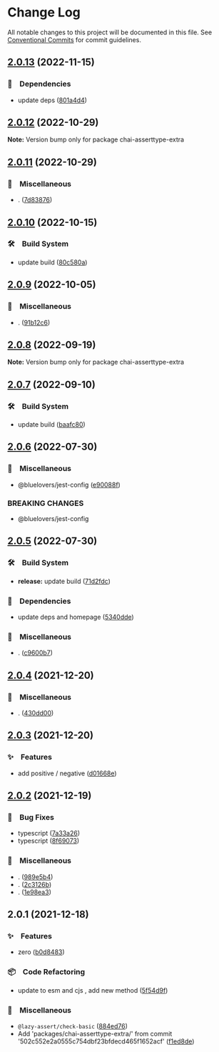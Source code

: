# Change Log

All notable changes to this project will be documented in this file.
See [Conventional Commits](https://conventionalcommits.org) for commit guidelines.

## [2.0.13](https://github.com/bluelovers/ws-jest/compare/chai-asserttype-extra@2.0.12...chai-asserttype-extra@2.0.13) (2022-11-15)



### 📌　Dependencies

* update deps ([801a4d4](https://github.com/bluelovers/ws-jest/commit/801a4d4c566797e33683e61014a79d6ff2d866a2))



## [2.0.12](https://github.com/bluelovers/ws-jest/compare/chai-asserttype-extra@2.0.11...chai-asserttype-extra@2.0.12) (2022-10-29)

**Note:** Version bump only for package chai-asserttype-extra





## [2.0.11](https://github.com/bluelovers/ws-jest/compare/chai-asserttype-extra@2.0.10...chai-asserttype-extra@2.0.11) (2022-10-29)



### 🔖　Miscellaneous

* . ([7d83876](https://github.com/bluelovers/ws-jest/commit/7d838766d8839f166f1312cb5c181de747ab36ce))



## [2.0.10](https://github.com/bluelovers/ws-jest/compare/chai-asserttype-extra@2.0.9...chai-asserttype-extra@2.0.10) (2022-10-15)



### 🛠　Build System

* update build ([80c580a](https://github.com/bluelovers/ws-jest/commit/80c580ac33bab15925a42a87da0793768e48e8e6))



## [2.0.9](https://github.com/bluelovers/ws-jest/compare/chai-asserttype-extra@2.0.8...chai-asserttype-extra@2.0.9) (2022-10-05)



### 🔖　Miscellaneous

* . ([91b12c6](https://github.com/bluelovers/ws-jest/commit/91b12c6bc04507d895c2b5439798d2b9f86d17aa))



## [2.0.8](https://github.com/bluelovers/ws-jest/compare/chai-asserttype-extra@2.0.7...chai-asserttype-extra@2.0.8) (2022-09-19)

**Note:** Version bump only for package chai-asserttype-extra





## [2.0.7](https://github.com/bluelovers/ws-jest/compare/chai-asserttype-extra@2.0.6...chai-asserttype-extra@2.0.7) (2022-09-10)



### 🛠　Build System

* update build ([baafc80](https://github.com/bluelovers/ws-jest/commit/baafc80e84ea5d2470db07ce356c3be2df87a7be))



## [2.0.6](https://github.com/bluelovers/ws-jest/compare/chai-asserttype-extra@2.0.5...chai-asserttype-extra@2.0.6) (2022-07-30)


### 🔖　Miscellaneous

* @bluelovers/jest-config ([e90088f](https://github.com/bluelovers/ws-jest/commit/e90088f5a3585b360cf6b68404cf06bb37da93e0))


### BREAKING CHANGES

* @bluelovers/jest-config





## [2.0.5](https://github.com/bluelovers/ws-jest/compare/chai-asserttype-extra@2.0.4...chai-asserttype-extra@2.0.5) (2022-07-30)


### 🛠　Build System

* **release:** update build ([71d2fdc](https://github.com/bluelovers/ws-jest/commit/71d2fdc71463d67c9b49924a5a2dd1783db69747))


### 📌　Dependencies

* update deps and homepage ([5340dde](https://github.com/bluelovers/ws-jest/commit/5340dde4e3f5c04c77df0cf7c99fa61c09dabf9f))


### 🔖　Miscellaneous

* . ([c9600b7](https://github.com/bluelovers/ws-jest/commit/c9600b7a6a06ffc7d6634bef5675051e261d0400))





## [2.0.4](https://github.com/bluelovers/chai-asserttype-extra/compare/chai-asserttype-extra@2.0.3...chai-asserttype-extra@2.0.4) (2021-12-20)


### 🔖　Miscellaneous

* . ([430dd00](https://github.com/bluelovers/chai-asserttype-extra/commit/430dd00085dffda3774e53cd404b57fc0fc3261b))





## [2.0.3](https://github.com/bluelovers/chai-asserttype-extra/compare/chai-asserttype-extra@2.0.2...chai-asserttype-extra@2.0.3) (2021-12-20)


### ✨　Features

* add positive / negative ([d01668e](https://github.com/bluelovers/chai-asserttype-extra/commit/d01668e42157a7ae0bd0a2a6612fea5bfca01f9d))





## [2.0.2](https://github.com/bluelovers/chai-asserttype-extra/compare/chai-asserttype-extra@2.0.1...chai-asserttype-extra@2.0.2) (2021-12-19)


### 🐛　Bug Fixes

* typescript ([7a33a26](https://github.com/bluelovers/chai-asserttype-extra/commit/7a33a2677b67a29da1de6b1c4ac483e83837afa8))
* typescript ([8f69073](https://github.com/bluelovers/chai-asserttype-extra/commit/8f69073e336d2b27962315a405221ec904e203e7))


### 🔖　Miscellaneous

* . ([989e5b4](https://github.com/bluelovers/chai-asserttype-extra/commit/989e5b405663b53a07155ee09c194b6898411431))
* . ([2c3126b](https://github.com/bluelovers/chai-asserttype-extra/commit/2c3126b33a92cbe58723c5ee90490b5f68fabe0a))
* . ([1e98ea3](https://github.com/bluelovers/chai-asserttype-extra/commit/1e98ea3df7b733e2d4be6957e42188c747eb80bf))





## 2.0.1 (2021-12-18)


### ✨　Features

* zero ([b0d8483](https://github.com/bluelovers/chai-asserttype-extra/commit/b0d8483e9624df36625558252e8ffba219f6764a))


### 📦　Code Refactoring

* update to esm and cjs , add new method ([5f54d9f](https://github.com/bluelovers/chai-asserttype-extra/commit/5f54d9ff726e947e60f1bcdaa49aaf05df50cbef))


### 🔖　Miscellaneous

* `@lazy-assert/check-basic` ([884ed76](https://github.com/bluelovers/chai-asserttype-extra/commit/884ed76a3943828a3d9b7c81684ca2ed086b2d05))
* Add 'packages/chai-asserttype-extra/' from commit '502c552e2a0555c754dbf23bfdecd465f1652acf' ([f1ed8de](https://github.com/bluelovers/chai-asserttype-extra/commit/f1ed8de22bd239acf7c175c3543c00f0a63f8852))
